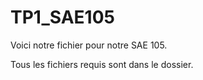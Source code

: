 # TP1_SAE105

Voici notre fichier pour notre SAE 105.

Tous les fichiers requis sont dans le dossier.
